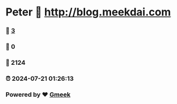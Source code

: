 # Peter :link: http://blog.meekdai.com 
### :page_facing_up: [3](http://blog.meekdai.com/tag.html) 
### :speech_balloon: 0 
### :hibiscus: 2124 
### :alarm_clock: 2024-07-21 01:26:13 
### Powered by :heart: [Gmeek](https://github.com/Meekdai/Gmeek)
